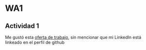 # WA1
## Actividad 1
Me gustó esta [oferta de trabajo](https://www.linkedin.com/jobs/view/4268789123), sin mencionar que mi LinkedIn está linkeado en el perfil de github
